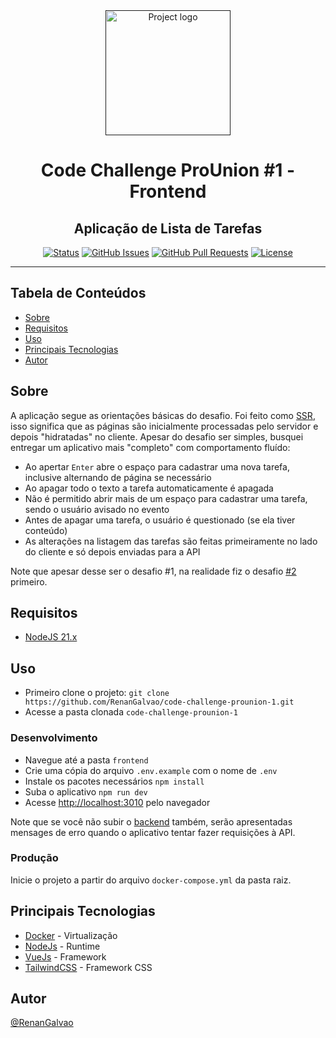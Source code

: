 <div align="center">
  <a href="" rel="noopener">
 <img width="200px" height="200px" src="https://vuejs.org/logo.svg" alt="Project logo"></a>
</div>

<h1 align="center">Code Challenge ProUnion #1 - Frontend</h1>
<h2 align="center">Aplicação de Lista de Tarefas</h2>

<div align="center">

  [![Status](https://img.shields.io/badge/status-active-success.svg)]() 
  [![GitHub Issues](https://img.shields.io/github/issues/RenanGalvao/code-challenge-prounion-1.svg)](https://github.com/RenanGalvao/code-challenge-prounion-1/issues)
  [![GitHub Pull Requests](https://img.shields.io/github/issues-pr/RenanGalvao/code-challenge-prounion-1.svg)](https://github.com/RenanGalvao/code-challenge-prounion-1/pulls)
  [![License](https://img.shields.io/badge/license-MIT-blue.svg)](/LICENSE)
  
</div>

---

## Tabela de Conteúdos
- [Sobre](#sobre)
- [Requisitos](#requisitos)
- [Uso](#uso)
- [Principais Tecnologias](#tec)
- [Autor](#autor)


## Sobre <a name="sobre"></a>
A aplicação segue as orientações básicas do desafio. Foi feito como [SSR](https://vuejs.org/guide/scaling-up/ssr.html), isso significa que as páginas são inicialmente processadas pelo servidor e depois "hidratadas" no cliente. Apesar do desafio ser simples, busquei entregar um aplicativo mais "completo" com comportamento fluído:

- Ao apertar ``Enter`` abre o espaço para cadastrar uma nova tarefa, inclusive alternando de página se necessário
- Ao apagar todo o texto a tarefa automaticamente é apagada
- Não é permitido abrir mais de um espaço para cadastrar uma tarefa, sendo o usuário avisado no evento
- Antes de apagar uma tarefa, o usuário é questionado (se ela tiver conteúdo)
- As alterações na listagem das tarefas são feitas primeiramente no lado do cliente e só depois enviadas para a API

Note que apesar desse ser o desafio #1, na realidade fiz o desafio [#2](https://github.com/RenanGalvao/code-challenge-prounion-2) primeiro.

## Requisitos <a name="requisitos"></a>
- [NodeJS 21.x](https://nodejs.org/en/download/prebuilt-installer/current)


## Uso <a name="uso"></a>
- Primeiro clone o projeto: ``git clone https://github.com/RenanGalvao/code-challenge-prounion-1.git``
- Acesse a pasta clonada ``code-challenge-prounion-1``

### Desenvolvimento
- Navegue até a pasta ``frontend``
- Crie uma cópia do arquivo ``.env.example`` com o nome de ``.env``
- Instale os pacotes necessários ``npm install``
- Suba o aplicativo ``npm run dev``
- Acesse [http://localhost:3010](http://localhost:3010) pelo navegador

Note que se você não subir o [backend](../backend/README.md) também, serão apresentadas mensages de erro quando o aplicativo tentar fazer requisições à API.

### Produção
Inicie o projeto a partir do arquivo ``docker-compose.yml`` da pasta raiz.


## Principais Tecnologias <a name="tec"></a>
- [Docker](https://www.docker.com/) - Virtualização
- [NodeJs](https://nodejs.org/en/) - Runtime
- [VueJs](https://vuejs.org/) - Framework
- [TailwindCSS](https://tailwindcss.com/) - Framework CSS


## Autor <a name="autor"></a>
[@RenanGalvao](https://renangalvao.github.io/whoami/)